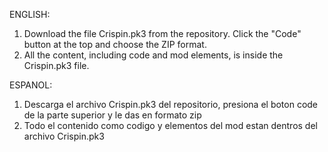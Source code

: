 ENGLISH: 
1. Download the file Crispin.pk3 from the repository.
   Click the "Code" button at the top and choose the ZIP format.
2. All the content, including code and mod elements, is inside the Crispin.pk3 file.
   
ESPANOL: 
1. Descarga el archivo Crispin.pk3 del repositorio,
   presiona el boton code de la parte superior y le das en formato zip
2. Todo el contenido como codigo y elementos del mod estan dentros del archivo Crispin.pk3
